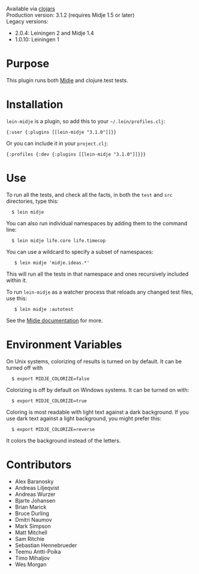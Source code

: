 Available via [clojars](http://clojars.org/search?q=lein-midje)    
Production version: 3.1.2 (requires Midje 1.5 or later)    
Legacy versions:    
* 2.0.4: Leiningen 2 and Midje 1.4
* 1.0.10: Leiningen 1

Purpose
==========

This plugin runs both
[Midje](https://github.com/marick/Midje) and clojure.test
tests. 


Installation
==========

`lein-midje` is a plugin, so add this to your
`~/.lein/profiles.clj`:

    {:user {:plugins [[lein-midje "3.1.0"]]}}

Or you can include it in your `project.clj`:

    {:profiles {:dev {:plugins [[lein-midje "3.1.0"]]}}}

Use
==========

To run all the tests, and check all the facts, in both the
`test` and `src` directories, type this:

      $ lein midje 

You can also run individual namespaces by adding them to the
command line:

      $ lein midje life.core life.timecop

You can use a wildcard to specify a subset of namespaces:

       $ lein midje 'midje.ideas.*'

This will run all the tests in that namespace and ones
recursively included within it.

To run `lein-midje` as a watcher process that reloads any
changed test files, use this:

       $ lein midje :autotest

See the [Midje
documentation](https://github.com/marick/Midje/wiki/Lein-midje)
for more.

Environment Variables
==============

On Unix systems, colorizing of results is turned on by default. It can be
turned off with

      $ export MIDJE_COLORIZE=false

Colorizing is off by default on Windows systems. It can be
turned on with:

      $ export MIDJE_COLORIZE=true

Coloring is most readable with light text against a dark
background. If you use dark text against a light background,
you might prefer this:

      $ export MIDJE_COLORIZE=reverse

It colors the background instead of the letters.

Contributors
==========

* Alex Baranosky
* Andreas Liljeqvist
* Andreas Wurzer
* Bjarte Johansen
* Brian Marick
* Bruce Durling
* Dmitri Naumov
* Mark Simpson
* Matt Mitchell
* Sam Ritchie
* Sebastian Hennebrueder
* Teemu Antti-Poika
* Timo Mihaljov      
* Wes Morgan
